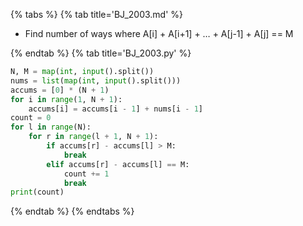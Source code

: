 {% tabs %}
{% tab title='BJ_2003.md' %}

* Find number of ways where A[i] + A[i+1] + … + A[j-1] + A[j] == M

{% endtab %}
{% tab title='BJ_2003.py' %}

```py
N, M = map(int, input().split())
nums = list(map(int, input().split()))
accums = [0] * (N + 1)
for i in range(1, N + 1):
    accums[i] = accums[i - 1] + nums[i - 1]
count = 0
for l in range(N):
    for r in range(l + 1, N + 1):
        if accums[r] - accums[l] > M:
            break
        elif accums[r] - accums[l] == M:
            count += 1
            break
print(count)
```

{% endtab %}
{% endtabs %}